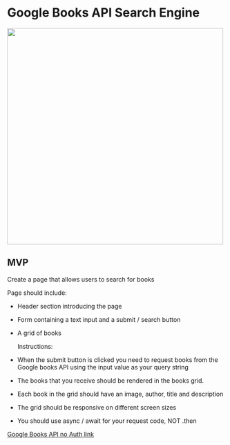# Google Books API Search Engine

<img src='https://user-images.githubusercontent.com/107823527/181444396-74e020a1-1230-4939-9a2a-bac2d8373bc2.png' height='500px' />


## MVP

Create a page that allows users to search for books

Page should include:
-   Header section introducing the page
-   Form containing a text input and a submit / search button
-   A grid of books

    Instructions:

-   When the submit button is clicked you need to request books from the Google books API using the input value as your query string
-   The books that you receive should be rendered in the books grid.
-   Each book in the grid should have an image, author, title and description
-   The grid should be responsive on different screen sizes
-   You should use async / await for your request code, NOT .then

[Google Books API no Auth link](https://developers.google.com/books/docs/v1/using#WorkingVolumes)
